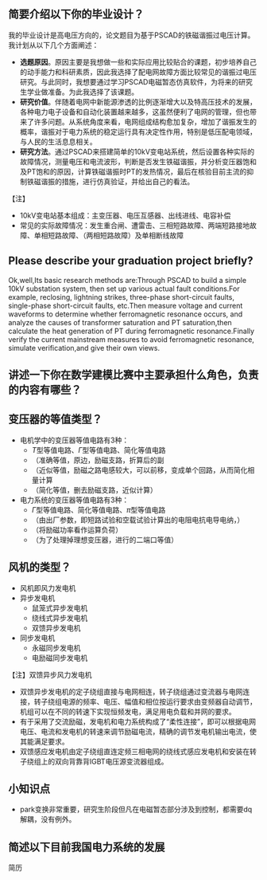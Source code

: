 ## 简要介绍以下你的毕业设计？

我的毕业设计是高电压方向的，论文题目为基于PSCAD的铁磁谐振过电压计算。我计划从以下几个方面阐述：

- **选题原因**。原因主要是我想做一些和实际应用比较贴合的课题，初步培养自己的动手能力和科研素质，因此我选择了配电网故障方面比较常见的谐振过电压研究。与此同时，我想要通过学习PSCAD电磁暂态仿真软件，为将来的研究生学业做准备。为此我选择了该课题。
- **研究价值**。伴随着电网中新能源渗透的比例逐渐增大以及特高压技术的发展，各种电力电子设备和自动化装置越来越多，这虽然便利了电网的管理，但也带来了许多问题。从系统角度来看，电网组成结构愈加复杂，增加了谐振发生的概率，谐振对于电力系统的稳定运行具有决定性作用，特别是低压配电领域，与人民的生活息息相关。
- **研究方法**。通过PSCAD来搭建简单的10kV变电站系统，然后设置各种实际的故障情况，测量电压和电流波形，判断是否发生铁磁谐振，并分析变压器饱和及PT饱和的原因，计算铁磁谐振时PT的发热情况，最后在核验目前主流的抑制铁磁谐振的措施，进行仿真验证，并给出自己的看法。
  
【注】

- 10kV变电站基本组成：主变压器、电压互感器、出线进线、电容补偿
- 常见的实际故障情况：发生重合闸、遭雷击、三相短路故障、两端短路接地故障、单相短路故障、（两相短路故障）及单相断线故障

## Please describe your graduation project briefly?

Ok,well,Its basic research methods are:Through PSCAD to build a simple 10kV substation system, then set up various actual fault conditions.For example, reclosing, lightning strikes, three-phase short-circuit faults, single-phase short-circuit faults, etc.Then measure voltage and current waveforms to determine whether ferromagnetic resonance occurs, and analyze the causes of transformer saturation and PT saturation,then calculate the heat generation of PT during ferromagnetic resonance.Finally verify the current mainstream measures to avoid ferromagnetic resonance, simulate verification,and give their own views.

## 讲述一下你在数学建模比赛中主要承担什么角色，负责的内容有哪些？



## 变压器的等值类型？

- 电机学中的变压器等值电路有3种：
    - $T$型等值电路、$\Gamma$型等值电路、简化等值电路
    - （准确等值，原边，励磁支路，折算后的副                                                     
    - （近似等值，励磁之路电感较大，可以前移，变成单个回路，从而简化相量计算
    - （简化等值，删去励磁支路，近似计算）
- 电力系统的变压器等值电路有3种：
    - $\Gamma$型等值电路、简化等值电路、$\pi$型等值电路
    - （由出厂参数，即短路试验和空载试验计算出的电阻电抗电导电纳，）
    - （将励磁功率看作运算负荷）
    - （为了处理掉理想变压器，进行的二端口等值）


## 风机的类型？
- 风机即风力发电机
- 异步发电机
    - 鼠笼式异步发电机
    - 绕线式异步发电机
    - 双馈异步发电机
- 同步发电机
    - 永磁同步发电机
    - 电励磁同步发电机

【注】双馈异步风力发电机

- 双馈异步发电机的定子绕组直接与电网相连，转子绕组通过变流器与电网连接，转子绕组电源的频率、电压、幅值和相位按运行要求由变频器自动调节，机组可以在不同的转速下实现恒频发电，满足用电负载和并网的要求。
- 有于采用了交流励磁，发电机和电力系统构成了“柔性连接”，即可以根据电网电压、电流和发电机的转速来调节励磁电流，精确的调节发电机输出电流，使其能满足要求。
- 双馈感应发电机由定子绕组直连定频三相电网的绕线式感应发电机和安装在转子绕组上的双向背靠背IGBT电压源变流器组成。

## 小知识点
- park变换非常重要，研究生阶段但凡在电磁暂态部分涉及到控制，都需要dq解耦，没有例外。

## 简述以下目前我国电力系统的发展




简历